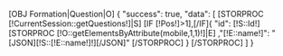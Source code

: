 [OBJ Formation|Question|O]
{
    "success": true,
    "data": [
        [STORPROC [!CurrentSession::getQuestions!]|S]
            [IF [!Pos!]>1],[/IF]{
                "id": [!S::Id!]
                [STORPROC [!O::getElementsByAttribute(mobile,1,1)!]|E]
                ,"[!E::name!]": "[JSON][!S::[!E::name!]!][/JSON]"
                [/STORPROC]
            }
        [/STORPROC]
    ]
}
